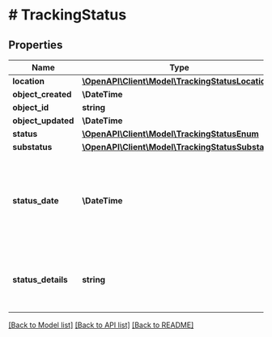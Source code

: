 # # TrackingStatus

## Properties

Name | Type | Description | Notes
------------ | ------------- | ------------- | -------------
**location** | [**\OpenAPI\Client\Model\TrackingStatusLocation**](TrackingStatusLocation.md) |  | [optional]
**object_created** | **\DateTime** |  |
**object_id** | **string** |  |
**object_updated** | **\DateTime** |  |
**status** | [**\OpenAPI\Client\Model\TrackingStatusEnum**](TrackingStatusEnum.md) |  |
**substatus** | [**\OpenAPI\Client\Model\TrackingStatusSubstatus**](TrackingStatusSubstatus.md) |  | [optional]
**status_date** | **\DateTime** | Date and time when the carrier scanned this tracking event. This is displayed in UTC. | [optional]
**status_details** | **string** | The human-readable description of the status. |

[[Back to Model list]](../../README.md#models) [[Back to API list]](../../README.md#endpoints) [[Back to README]](../../README.md)
